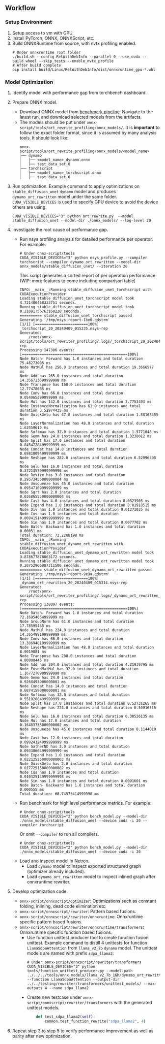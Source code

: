 ## Workflow

### Setup Environment

1. Setup access to vm with GPU.
2. Install PyTorch, ONNX, ONNXScript, etc.
3. Build ONNXRuntime from source, with nvtx profiling enabled.
    ```
    # Under onnxruntime root folder
    ./build.sh --config RelWithDebInfo --parallel 0 --use_cuda --build_wheel --skip_tests --enable_nvtx_profile
    # After build complete
    pip install build/Linux/RelWithDebInfo/dist/onnxruntime_gpu-*.whl
    ```

### Model Optimization

1. Identify model with performance gap from torchbench dashboard.
2. Prepare ONNX model.
    <!-- - (Optional) Run torchbench locally to retrieve exported model.  -->
    - Download ONNX model from [benchmark pipeline](https://dev.azure.com/onnxconverter/ONNXConverter/_build?definitionId=7&_a=summary). Navigate to the latest run, and download selected models from the artifacts.
    - The models should be put under `onnx-script/tools/ort_rewrite_profiling/onnx_models/`. It is **important** to follow the exact folder format, since it is assumed by many analysis tools. It should look like:
        ```
        onnx-script/tools/ort_rewrite_profiling/onnx_models/<model_name>
        ├── dynamo
        │   ├── <model_name>_dynamo.onnx
        │   ├── test_data_set_0
        ├── torchscript
        │   ├── <model_name>_torchscript.onnx
        │   ├── test_data_set_0
        ```

3. Run optimization. Example command to apply optimizations on `stable_diffusion_unet` `dynamo` model and produces `dynamo_ort_rewritten` model under the same folder. `CUDA_VISIBLE_DEVICES` is used to specify GPU device to avoid the device others are using.
    ```
    CUDA_VISIBLE_DEVICES="3" python ort_rewrite.py  --model stable_diffusion_unet --model-dir ./onnx_models/ --log-level 20
    ```

4. Investigate the root cause of performance gap.
    - Run nsys profiling analysis for detailed performance per operator. For example:
        ```
        # Under onnx-script/tools
        CUDA_VISIBLE_DEVICES="3" python nsys_profile.py --compiler torchscript --compiler dynamo_ort_rewritten --model-dir onnx_models/stable_diffusion_unet/ --iteration 20
        ```
        This script generates a sorted report of per operation performance. (WIP: more features to come including comparison table)
        ```
        INFO:__main__:Running stable_diffusion_unet_torchscript with CUDAExecutionProvider
        Loading stable_diffusion_unet_torchscript model took 4.721486468333751 seconds.
        Running stable_diffusion_unet_torchscript model took 0.21081756763160228 seconds.
        ========== stable_diffusion_unet_torchscript passed
        Generating '/tmp/nsys-report-1be0.qdstrm'
        [1/1] [========================100%] _torchscript_20_20240409_015235.nsys-rep
        Generated:
            /root/onnx-script/tools/ort_rewriter_profiling/.logs/_torchscript_20_20240409_015235.nsys-rep
        Processing 147386 events: [================================================100%]
        Node Batch- Forward has 1.0 instances and total duration 75.48273005 ms
        Node MatMul has 256.0 instances and total duration 19.3666577 ms
        Node Add has 265.0 instances and total duration 14.356723699999998 ms
        Node Transpose has 160.0 instances and total duration 12.77478685 ms
        Node Conv has 66.0 instances and total duration 9.054065399999999 ms
        Node Mul has 142.0 instances and total duration 3.7753493 ms
        Node InstanceNormalization has 61.0 instances and total duration 3.52974435 ms
        Node QuickGelu has 47.0 instances and total duration 1.88163455 ms
        Node LayerNormalization has 48.0 instances and total duration 1.63459615 ms
        Node Softmax has 32.0 instances and total duration 1.5771648 ms
        Node Gemm has 24.0 instances and total duration 1.3238012 ms
        Node Split has 17.0 instances and total duration 0.8454728499999999 ms
        Node Concat has 14.0 instances and total duration 0.6981809499999999 ms
        Node Reshape has 282.0 instances and total duration 0.52096305 ms
        Node Gelu has 16.0 instances and total duration 0.37213579999999996 ms
        Node Resize has 3.0 instances and total duration 0.29573455000000004 ms
        Node Unsqueeze has 45.0 instances and total duration 0.09547169999999999 ms
        Node Sqrt has 2.0 instances and total duration 0.036865550000000004 ms
        Node Cast has 4.0 instances and total duration 0.0323905 ms
        Node Expand has 1.0 instances and total duration 0.01918515 ms
        Node Div has 1.0 instances and total duration 0.01271035 ms
        Node Cos has 1.0 instances and total duration 0.009415149999999999 ms
        Node Sin has 1.0 instances and total duration 0.0077702 ms
        Node Batch- Backward has 1.0 instances and total duration 0.00051 ms
        Total duration: 72.2208198 ms
        INFO:__main__:Running stable_diffusion_unet_dynamo_ort_rewritten with CUDAExecutionProvider
        Loading stable_diffusion_unet_dynamo_ort_rewritten model took 3.878677878063172 seconds.
        Running stable_diffusion_unet_dynamo_ort_rewritten model took 0.20752966087311506 seconds.
        ========== stable_diffusion_unet_dynamo_ort_rewritten passed
        Generating '/tmp/nsys-report-9e9a.qdstrm'
        [1/1] [========================100%] _dynamo_ort_rewritten_20_20240409_015314.nsys-rep
        Generated:
            /root/onnx-script/tools/ort_rewriter_profiling/.logs/_dynamo_ort_rewritten_20_20240409_015314.nsys-rep
        Processing 138097 events: [================================================100%]
        Node Batch- Forward has 1.0 instances and total duration 72.16954654999999 ms
        Node GroupNorm has 61.0 instances and total duration 17.78595435 ms
        Node MatMul has 224.0 instances and total duration 14.365499199999999 ms
        Node Conv has 66.0 instances and total duration 13.386948199999999 ms
        Node LayerNormalization has 48.0 instances and total duration 8.9019881 ms
        Node Transpose has 288.0 instances and total duration 4.80908445 ms
        Node Add has 204.0 instances and total duration 4.21939795 ms
        Node FusedMatMul has 32.0 instances and total duration 1.1677278999999998 ms
        Node Gemm has 24.0 instances and total duration 0.9268493000000001 ms
        Node Concat has 14.0 instances and total duration 0.6874159000000001 ms
        Node Softmax has 32.0 instances and total duration 0.5510288499999999 ms
        Node Split has 17.0 instances and total duration 0.52731265 ms
        Node Reshape has 224.0 instances and total duration 0.50016315 ms
        Node Gelu has 16.0 instances and total duration 0.38526135 ms
        Node Mul has 17.0 instances and total duration 0.16483735000000002 ms
        Node Unsqueeze has 45.0 instances and total duration 0.1144019 ms
        Node Cast has 12.0 instances and total duration 0.09924124999999999 ms
        Node GatherND has 3.0 instances and total duration 0.09330664999999999 ms
        Node Expand has 1.0 instances and total duration 0.022125250000000003 ms
        Node QuickGelu has 2.0 instances and total duration 0.017725150000000002 ms
        Node Cos has 1.0 instances and total duration 0.010325149999999998 ms
        Node Sin has 1.0 instances and total duration 0.0091601 ms
        Node Batch- Backward has 1.0 instances and total duration 0.000555 ms
        Total duration: 68.74575414999998 ms
        ```
    - Run benchmark for high level performance metrics. For example:
        ```
        # Under onnx-script/tools
        CUDA_VISIBLE_DEVICES="2" python bench_model.py --model-dir ./onnx_models/stable_diffusion_unet --device cuda -i 20 --compiler torchscript
        ```
        Or omit `--compiler` to run all compilers.
        ```
        # Under onnx-script/tools
        CUDA_VISIBLE_DEVICES="2" python bench_model.py --model-dir ./onnx_models/stable_diffusion_unet --device cuda -i 20
        ```
    - Load and inspect model in Netron.
        - Load `dynamo` model to inspect exported structured graph (optimizer already included).
        - Load `dynamo_ort_rewritten` model to inspect inlined graph after onnxruntime rewriter.

5. Develop optimization code.
    - `onnx-script/onnxscript/optimizer`: Optimizations such as constant folding, inlining, dead code elimination etc.
    - `onnx-script/onnxscript/rewriter`: Pattern based fusions.
    - `onnx-script/onnxscript/rewriter/onnxruntime`: Onnxruntime specific pattern based fusions.
    - `onnx-script/onnxscript/rewriter/onnxruntime/transformers`: Onnxruntime specific function based fusions.
        - Use function unittest producer tool to create function fusion unittest. Example command to distill 4 unittests for function `LlamaSdpaAttention` from `llama_v2_7b` `dynamo` model. The unittest models are named with prefix `sdpa_llama2`:
            ```
            # Under onnx-script/onnxscript/rewriter/transformers
            CUDA_VISIBLE_DEVICES="3" python tools/function_unittest_producer.py --model-path ../../../tools/onnx_models/llama_v2_7b_16h/dynamo_ort_rewritten/llama_v2_7b_16h_dynamo_ort_rewritten.onnx --function LlamaSdpaAttention --output-dir ../../testing/rewriter/transformers/unittest_models/ --max-outputs 4 --name sdpa_llama2
            ```
        - Create new testcase under `onnx-script/onnxscript/rewriter/transformers` with the generated unittest models.
            ```python
                def test_sdpa_llama2(self):
                    common.test_function_rewrite("sdpa_llama2", 4)
            ```

6. Repeat step 3 to step 5 to verify performance improvement as well as parity after new optimization.
